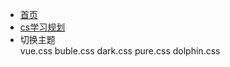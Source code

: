 - [首页](/)
- [cs学习规划](/cs-self-earning/CS学习规划.md)
- 切换主题
    <div class="demo-theme-preview">
    <a data-theme="vue">vue.css</a>
    <a data-theme="buble">buble.css</a>
    <a data-theme="dark">dark.css</a>
    <a data-theme="pure">pure.css</a>
    <a data-theme="dolphin">dolphin.css</a>
    </div>